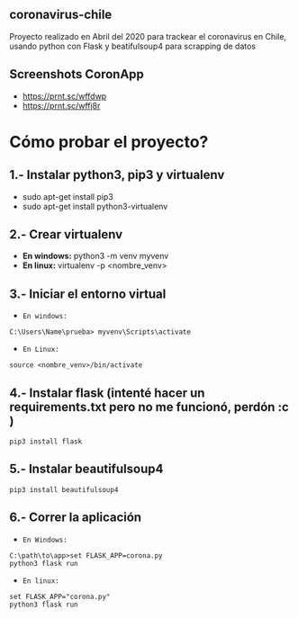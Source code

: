 ## coronavirus-chile
Proyecto realizado en Abril del 2020 para trackear el coronavirus en Chile, usando python con Flask y beatifulsoup4 para scrapping de datos

## Screenshots CoronApp
  - https://prnt.sc/wffdwp
  - https://prnt.sc/wffj8r
  

# Cómo probar el proyecto?
## 1.- Instalar python3, pip3 y virtualenv
  - sudo apt-get install pip3
  - sudo apt-get install python3-virtualenv

## 2.- Crear virtualenv
  - **En windows:** python3 -m venv myvenv
  - **En linux:** virtualenv -p <ruta> <nombre_venv>
  
## 3.- Iniciar el entorno virtual
  - `En windows:` 
  ```
  C:\Users\Name\prueba> myvenv\Scripts\activate
  ```
  - `En Linux:`   
  ```
  source <nombre_venv>/bin/activate
  ```
  
## 4.- Instalar flask (intenté hacer un requirements.txt pero no me funcionó, perdón :c )
  
  ```
  pip3 install flask
  ```
  
## 5.- Instalar beautifulsoup4
  ```
  pip3 install beautifulsoup4
  ```
  
## 6.- Correr la aplicación

  - `En Windows:`
 ```
 C:\path\to\app>set FLASK_APP=corona.py
 python3 flask run
 ```
          
  - `En linux:`
  ```
  set FLASK_APP="corona.py"
  python3 flask run
  ```
